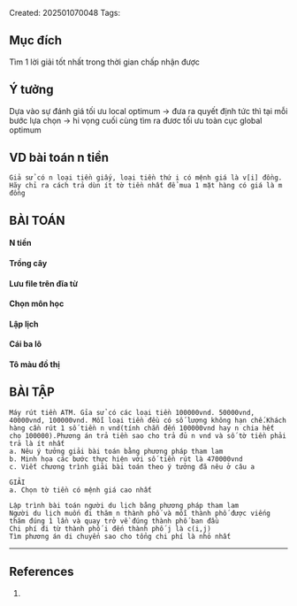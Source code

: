 Created: 202501070048
Tags: 


## Mục đích
Tìm 1 lời giải tốt nhất trong thời gian chấp nhận được

## Ý tưởng
Dựa vào sự đánh giá tối ưu local optimum -> đưa ra quyết định tức thì tại mỗi bước lựa chọn -> hi vọng cuối cùng tìm ra đươc tối ưu toàn cục global optimum

## VD bài toán n tiền
```
Giả sử có n loại tiền giấy, loại tiền thứ i có mệnh giá là v[i] đồng.
Hãy chỉ ra cách trả dùn ít tờ tiền nhất để mua 1 mặt hàng có giá là m đồng
```

## BÀI TOÁN
#### N tiền

#### Trồng cây

#### Lưu file trên đĩa từ

#### Chọn môn học

#### Lập lịch

#### Cái ba lô

#### Tô màu đồ thị


## BÀI TẬP

```
Máy rút tiền ATM. Gỉa sử có các loại tiền 100000vnd. 50000vnd, 40000vnd, 100000vnd. Mỗi loại tiền đều có số lượng không hạn chế.Khách hàng cần rút 1 số tiền n vnd(tính chẵn đến 100000vnd hay n chia hết cho 100000).Phương án trả tiền sao cho trả đủ n vnd và số tờ tiền phải trả là ít nhất
a. Nêu ý tưởng giải bài toán bằng phương pháp tham lam
b. Minh họa các bước thực hiện với số tiền rút là 470000vnd
c. Viết chương trình giải bài toán theo ý tưởng đã nêu ở câu a

GIẢI 
a. Chọn tờ tiền có mệnh giá cao nhất
```

```
Lập trình bài toán người du lịch bằng phương pháp tham lam
Người du lịch muốn đi thăm n thành phố và mỗi thành phố được viếng thăm đúng 1 lần và quay trở về đúng thành phố ban đầu
Chi phí đi từ thành phố i đến thành phố j là c(i,j)
Tìm phương án di chuyển sao cho tổng chi phí là nhỏ nhất
```
-----
## References
1.
